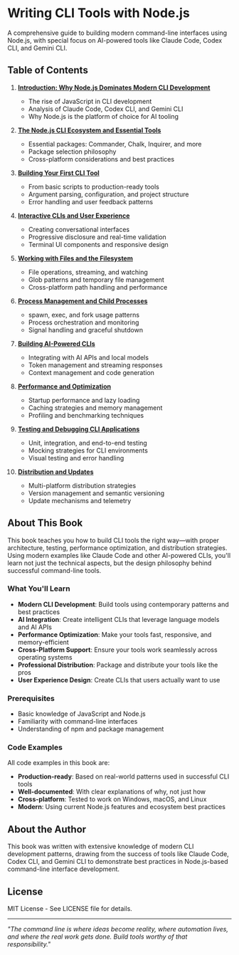 # Writing CLI Tools with Node.js

A comprehensive guide to building modern command-line interfaces using Node.js, with special focus on AI-powered tools like Claude Code, Codex CLI, and Gemini CLI.

## Table of Contents

1. **[Introduction: Why Node.js Dominates Modern CLI Development](01-introduction.md)**
   - The rise of JavaScript in CLI development
   - Analysis of Claude Code, Codex CLI, and Gemini CLI
   - Why Node.js is the platform of choice for AI tooling

2. **[The Node.js CLI Ecosystem and Essential Tools](02-nodejs-cli-ecosystem.md)**
   - Essential packages: Commander, Chalk, Inquirer, and more
   - Package selection philosophy
   - Cross-platform considerations and best practices

3. **[Building Your First CLI Tool](03-building-your-first-cli.md)**
   - From basic scripts to production-ready tools
   - Argument parsing, configuration, and project structure
   - Error handling and user feedback patterns

4. **[Interactive CLIs and User Experience](04-interactive-clis-and-ux.md)**
   - Creating conversational interfaces
   - Progressive disclosure and real-time validation
   - Terminal UI components and responsive design

5. **[Working with Files and the Filesystem](05-working-with-files.md)**
   - File operations, streaming, and watching
   - Glob patterns and temporary file management
   - Cross-platform path handling and performance

6. **[Process Management and Child Processes](06-process-management.md)**
   - spawn, exec, and fork usage patterns
   - Process orchestration and monitoring
   - Signal handling and graceful shutdown

7. **[Building AI-Powered CLIs](07-building-ai-powered-clis.md)**
   - Integrating with AI APIs and local models
   - Token management and streaming responses
   - Context management and code generation

8. **[Performance and Optimization](08-performance-and-optimization.md)**
   - Startup performance and lazy loading
   - Caching strategies and memory management
   - Profiling and benchmarking techniques

9. **[Testing and Debugging CLI Applications](09-testing-and-debugging.md)**
   - Unit, integration, and end-to-end testing
   - Mocking strategies for CLI environments
   - Visual testing and error handling

10. **[Distribution and Updates](10-distribution-and-updates.md)**
    - Multi-platform distribution strategies
    - Version management and semantic versioning
    - Update mechanisms and telemetry

## About This Book

This book teaches you how to build CLI tools the right way—with proper architecture, testing, performance optimization, and distribution strategies. Using modern examples like Claude Code and other AI-powered CLIs, you'll learn not just the technical aspects, but the design philosophy behind successful command-line tools.

### What You'll Learn

- **Modern CLI Development**: Build tools using contemporary patterns and best practices
- **AI Integration**: Create intelligent CLIs that leverage language models and AI APIs
- **Performance Optimization**: Make your tools fast, responsive, and memory-efficient
- **Cross-Platform Support**: Ensure your tools work seamlessly across operating systems
- **Professional Distribution**: Package and distribute your tools like the pros
- **User Experience Design**: Create CLIs that users actually want to use

### Prerequisites

- Basic knowledge of JavaScript and Node.js
- Familiarity with command-line interfaces
- Understanding of npm and package management

### Code Examples

All code examples in this book are:
- **Production-ready**: Based on real-world patterns used in successful CLI tools
- **Well-documented**: With clear explanations of why, not just how
- **Cross-platform**: Tested to work on Windows, macOS, and Linux
- **Modern**: Using current Node.js features and ecosystem best practices

## About the Author

This book was written with extensive knowledge of modern CLI development patterns, drawing from the success of tools like Claude Code, Codex CLI, and Gemini CLI to demonstrate best practices in Node.js-based command-line interface development.

## License

MIT License - See LICENSE file for details.

---

*"The command line is where ideas become reality, where automation lives, and where the real work gets done. Build tools worthy of that responsibility."*